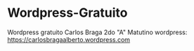 # Wordpress-Gratuito
Wordpress gratuito 
Carlos Braga
2do "A" Matutino
wordpress: https://carlosbragaalberto.wordpress.com
